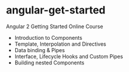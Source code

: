 # angular-get-started
Angular 2 Getting Started Online Course

* Introduction to Components
* Template, Interpolation and Directives
* Data binding & Pipes
* Interface, Lifecycle Hooks and Custom Pipes
* Building nested Components
